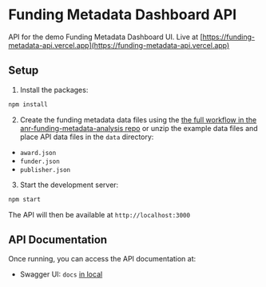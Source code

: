 # Funding Metadata Dashboard API

API for the demo Funding Metadata Dashboard UI. Live at [https://funding-metadata-api.vercel.app](https://funding-metadata-api.vercel.app)

## Setup

1. Install the packages:
```bash
npm install
```

2. Create the funding metadata data files using the [the full workflow in the anr-funding-metadata-analysis repo](https://github.com/adambuttrick/anr-funding-metadata-analysis) or unzip the example data files and place API data files in the `data` directory:
- `award.json`
- `funder.json`
- `publisher.json`

3. Start the development server:
```bash
npm start
```

The API will then be available at `http://localhost:3000`

## API Documentation

Once running, you can access the API documentation at:
- Swagger UI: `docs` [in local](http://localhost:3000/docs/)

